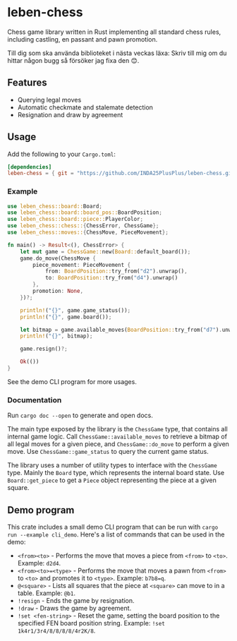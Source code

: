 # leben-chess

Chess game library written in Rust implementing all standard chess rules, including castling, en passant and pawn promotion.

Till dig som ska använda biblioteket i nästa veckas läxa: Skriv till mig om du hittar någon bugg så försöker jag fixa den 😊.

## Features

- Querying legal moves
- Automatic checkmate and stalemate detection
- Resignation and draw by agreement

## Usage

Add the following to your `Cargo.toml`:

```toml
[dependencies]
leben-chess = { git = "https://github.com/INDA25PlusPlus/leben-chess.git", tag = "0.1.0" }
```

### Example

```rust
use leben_chess::board::Board;
use leben_chess::board::board_pos::BoardPosition;
use leben_chess::board::piece::PlayerColor;
use leben_chess::chess::{ChessError, ChessGame};
use leben_chess::moves::{ChessMove, PieceMovement};

fn main() -> Result<(), ChessError> {
    let mut game = ChessGame::new(Board::default_board());
    game.do_move(ChessMove {
        piece_movement: PieceMovement {
            from: BoardPosition::try_from("d2").unwrap(),
            to: BoardPosition::try_from("d4").unwrap()
        },
        promotion: None,
    })?;

    println!("{}", game.game_status());
    println!("{}", game.board());

    let bitmap = game.available_moves(BoardPosition::try_from("d7").unwrap());
    println!("{}", bitmap);

    game.resign()?;

    Ok(())
}
```

See the demo CLI program for more usages.

### Documentation

Run `cargo doc --open` to generate and open docs.

The main type exposed by the library is the `ChessGame` type, that contains all internal game logic. Call `ChessGame::available_moves` to retrieve a bitmap of all legal moves for a given piece, and `ChessGame::do_move` to perform a given move. Use `ChessGame::game_status` to query the current game status.

The library uses a number of utility types to interface with the `ChessGame` type. Mainly the `Board` type, which represents the internal board state. Use `Board::get_piece` to get a `Piece` object representing the piece at a given square.

## Demo program

This crate includes a small demo CLI program that can be run with `cargo run --example cli_demo`. Here's a list of commands that can be used in the demo:
- `<from><to>` - Performs the move that moves a piece from `<from>` to `<to>`. Example: `d2d4`.
- `<from><to>=<type>` - Performs the move that moves a pawn from `<from>` to `<to>` and promotes it to `<type>`. Example: `b7b8=q`.
- `@<square>` - Lists all squares that the piece at `<square>` can move to in a table. Example: `@b1`.
- `!resign` - Ends the game by resignation.
- `!draw` - Draws the game by agreement.
- `!set <fen-string>` - Reset the game, setting the board position to the specified FEN board position string. Example: `!set 1k4r1/3r4/8/8/8/8/4r2K/8`.
